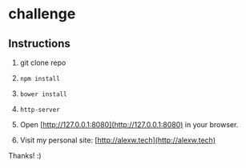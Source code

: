 # challenge


## Instructions


1. git clone repo


2. `npm install`


3. `bower install`


4. `http-server`


5. Open [http://127.0.0.1:8080](http://127.0.0.1:8080) in your browser.


6. Visit my personal site: [http://alexw.tech](http://alexw.tech)


Thanks! :)